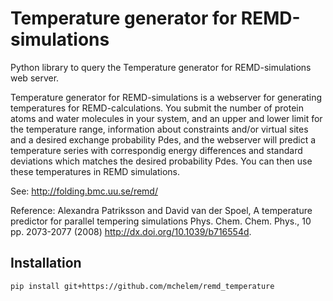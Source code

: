 # Temperature generator for REMD-simulations

Python library to query the Temperature generator for REMD-simulations web server.

Temperature generator for REMD-simulations is a webserver for generating temperatures for REMD-calculations. 
You submit the number of protein atoms and water molecules in your system, and an upper and lower limit 
for the temperature range, information about constraints and/or virtual sites and a desired exchange 
probability Pdes, and the webserver will predict a temperature series with correspondig energy differences 
and standard deviations which matches the desired probability Pdes. 
You can then use these temperatures in REMD simulations.

See: http://folding.bmc.uu.se/remd/

Reference: Alexandra Patriksson and David van der Spoel, A temperature predictor for parallel tempering 
simulations Phys. Chem. Chem. Phys., 10 pp. 2073-2077 (2008) http://dx.doi.org/10.1039/b716554d.

## Installation

```
pip install git+https://github.com/mchelem/remd_temperature
```

